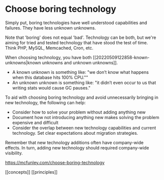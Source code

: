 # Choose boring technology
Simply put, boring technologies have well understood capabilities and failures. They have less unknown unknowns.

Note that 'boring' does not equal 'bad'. Technology can be both, but we're aiming for tried and tested technology that have stood the test of time. Think PHP, MySQL, Memcached, Cron, etc.

When choosing technology, you have both [[20220509122858-known-unknowns|known unknowns and unknown unknowns]].
- A known unknown is something like: "we don’t know what happens when this database hits 100% CPU.""
- An unknown unknown is something like: "it didn’t even occur to us that writing stats would cause GC pauses."

To aid with choosing boring technology and avoid unnecessarily bringing in new technology, the following can help:
- Consider how to solve your problem without adding anything new
- Document how not introducing anything new makes solving the problem expensive and difficult
- Consider the overlap between new technology capabilities and current technology. Set clear expectations about migration strategies.

Remember that new technology additions often have company-wide effects. In turn, adding new technology should required company-wide visibility.

https://mcfunley.com/choose-boring-technology

[[concepts]]
[[principles]]